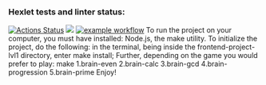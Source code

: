 ### Hexlet tests and linter status:
[![Actions Status](https://github.com/Nikimad/frontend-project-lvl1/workflows/hexlet-check/badge.svg)](https://github.com/Nikimad/frontend-project-lvl1/actions)
<a href="https://codeclimate.com/github/codeclimate/codeclimate/maintainability"><img src="https://api.codeclimate.com/v1/badges/a99a88d28ad37a79dbf6/maintainability" /></a>
[![example workflow](https://github.com/Nikimad/frontend-project-lvl1/actions/workflows/github-actions-demo.yml/badge.svg)](https://github.com/Nikimad/frontend-project-lvl1/actions)
To run the project on your computer, you must have installed: Node.js, the make utility. To initialize the project, do the following: in the terminal, being inside the frontend-project-lvl1 directory, enter make install;
Further, depending on the game you would prefer to play:
make
1.brain-even
2.brain-calc
3.brain-gcd
4.brain-progression
5.brain-prime
Enjoy!
